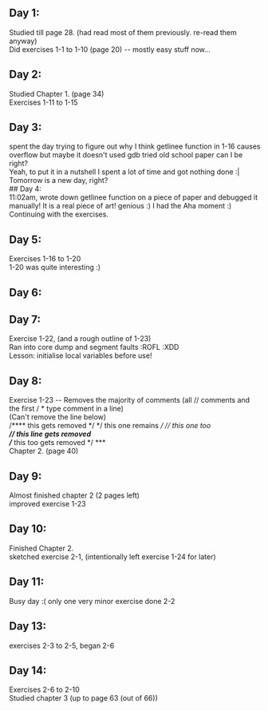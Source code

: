 ## Day 1:<br />
Studied till page 28. (had read most of them previously. re-read them anyway) <br />
Did exercises 1-1 to 1-10 (page 20) -- mostly easy stuff now... <br />
## Day 2:<br />
Studied Chapter 1. (page 34)<br />
Exercises 1-11 to 1-15

## Day 3:<br />
spent the day trying to figure out why I think getlinee function in 1-16 causes overflow but maybe it doesn't
used gdb tried old school paper can I be right?<br />
Yeah, to put it in a nutshell I spent a lot of time and got nothing done :| Tomorrow is a new day, right? <br /> ## Day 4:<br />
11:02am, wrote down getlinee function on a piece of paper and debugged it manually! It is a real piece of art! genious :) I had the Aha moment :)<br />
Continuing with the exercises.<br />

## Day 5:<br />
Exercises 1-16 to 1-20<br />
1-20 was quite interesting :)
## Day 6:<br />

## Day 7:<br />
Exercise 1-22, (and a rough outline of 1-23)<br />
Ran into core dump and segment faults :ROFL :XDD<br />
Lesson: initialise local variables before use!<br />
## Day 8:<br />
Exercise 1-23 -- Removes the majority of comments (all // comments and the first / * type comment in a line) <br />
(Can't remove the line below)<br />
/**** this gets removed */ */ this one remains */ // this one too ***<br />
// this line gets removed <br />
/**** this 
  too
  gets
  removed
*/ ***<br />
Chapter 2. (page 40)<br />
## Day 9:<br />
Almost finished chapter 2 (2 pages left)<br />
improved exercise 1-23<br />
## Day 10:<br />
Finished Chapter 2. <br />
sketched exercise 2-1, (intentionally left exercise 1-24 for later) <br />
## Day 11:<br />
Busy day :( only one very minor exercise done 2-2<br />
## Day 13:<br />
exercises 2-3 to 2-5, began 2-6<br />
## Day 14:<br />
Exercises 2-6 to 2-10<br />
Studied chapter 3 (up to page 63 (out of 66))




